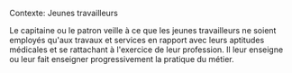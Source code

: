Contexte: Jeunes travailleurs

Le capitaine ou le patron veille à ce que les jeunes travailleurs ne soient employés qu'aux travaux et services en rapport avec leurs aptitudes médicales et se rattachant à l'exercice de leur profession. Il leur enseigne ou leur fait enseigner progressivement la pratique du métier.